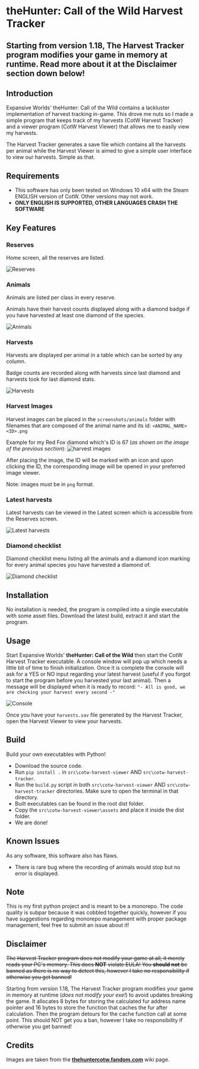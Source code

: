 # theHunter: Call of the Wild Harvest Tracker

## **Starting from version 1.18, The Harvest Tracker program modifies your game in memory at runtime. Read more about it at the Disclaimer section down below!**

## Introduction
Expansive Worlds' theHunter: Call of the Wild contains a lackluster implementation of harvest tracking in-game. This drove me nuts so I made a simple program that keeps track of my harvests (CotW Harvest Tracker) and a viewer program (CotW Harvest Viewer) that allows me to easily view my harvests.

The Harvest Tracker generates a save file which contains all the harvests per animal while the Harvest Viewer is aimed to give a simple user interface to view our harvests. Simple as that.

## Requirements
- This software has only been tested on Windows 10 x64 with the Steam ENGLISH version of CotW. Other versions may not work.
- **ONLY ENGLISH IS SUPPORTED, OTHER LANGUAGES CRASH THE SOFTWARE**

## Key Features

### Reserves
Home screen, all the reserves are listed.

![Reserves](/images/reserves.PNG)

### Animals
Animals are listed per class in every reserve.

Animals have their harvest counts displayed along with a diamond badge if you have harvested at least one diamond of the species.

![Animals](/images/animals.PNG)

### Harvests
Harvests are displayed per animal in a table which can be sorted by any column.

Badge counts are recorded along with harvests since last diamond and harvests took for last diamond stats.

![Harvests](/images/harvests.PNG)

### Harvest Images
Harvest images can be placed in the `screenshots/animals` folder with filenames that are composed of the animal name and its id: `<ANIMAL_NAME> <ID>.png`

Example for my Red Fox diamond which's ID is 67 (*as shown on the image of the previous section*):
![harvest images](/images/animal-screenshot.png)

After placing the image, the ID will be marked with an icon and upon clicking the ID, the corresponding image will be opened in your preferred image viewer.

Note: images must be in `png` format.

### Latest harvests
Latest harvests can be viewed in the Latest screen which is accessible from the Reserves screen.

![Latest harvests](/images/latest.PNG)

### Diamond checklist
Diamond checklist menu listing all the animals and a diamond icon marking for every animal species you have harvested a diamond of.

![Diamond checklist](/images/diamond-checklist.PNG)

## Installation
No installation is needed, the program is compiled into a single executable with some asset files. Download the latest build, extract it and start the program.

## Usage
Start Expansive Worlds' **theHunter: Call of the Wild** then start the CotW Harvest Tracker executable. A console window will pop up which needs a little bit of time to finish initialization. Once it is complete the console will ask for a YES or NO input regarding your latest harvest (useful if you forgot to start the program before you harvested your last animal). Then a message will be displayed when it is ready to record: `"- All is good, we are checking your harvest every second -"`

![Console](/images/console.PNG)

Once you have your `harvests.sav` file generated by the Harvest Tracker, open the Harvest Viewer to view your harvests.

## Build
Build your own executables with Python!
- Download the source code.
- Run `pip install .` in `src\cotw-harvest-viewer` AND `src\cotw-harvest-tracker`.
- Run the `build.py` script in both `src\cotw-harvest-viewer` AND `src\cotw-harvest-tracker` directories. Make sure to open the terminal in that directory.
- Built executables can be found in the root dist folder.
- Copy the `src\cotw-harvest-viewer\assets` and place it inside the dist folder.
- We are done!

## Known Issues
As any software, this software also has flaws.
- There is rare bug where the recording of animals would stop but no error is displayed.

## Note
This is my first python project and is meant to be a monorepo. The code quality is subpar because it was cobbled together quickly, however if you have suggestions regarding monorepo management with proper package management, feel free to submit an issue about it!

## Disclaimer
~~The Harvest Tracker program does not modify your game at all, it merely reads your PC's memory. This does **NOT** violate EULA! You **should not** be banned as there is no way to detect this, however I take no responsibility if otherwise you get banned!~~

Starting from version 1.18, The Harvest Tracker program modifies your game in memory at runtime (_does not modify your exe!_) to avoid updates breaking the game. It allocates 8 bytes for storing the calculated fur address name pointer and 16 bytes to store the function that caches the fur after calculation. Then the program detours for the cache function call at some point. This should NOT get you a ban, however I take no responsibility if otherwise you get banned!  

## Credits
Images are taken from the <b>[thehuntercotw.fandom.com](https://thehuntercotw.fandom.com)</b> wiki page.
